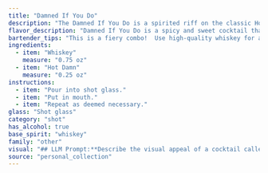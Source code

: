 ```yaml
---
title: "Damned If You Do"
description: "The Damned If You Do is a spirited riff on the classic Hot Damn, a high-octane, candy-flavored cocktail popular in the 1980s.  This fiery concoction belongs to the shooter family, known for their quick, potent delivery and often audacious flavor combinations. "
flavor_description: "Damned If You Do is a spicy and sweet cocktail that packs a punch. The whiskey provides a bold and smoky base, while the Hot Damn adds a vibrant cinnamon and chili pepper heat. This combination creates a complex flavor profile that is both warming and invigorating, with a lingering sweetness and spice that lingers on the palate. "
bartender_tips: "This is a fiery combo!  Use high-quality whiskey for a smoother burn.  Chill the Hot Damn beforehand for a refreshing contrast.  Shake hard with ice to dilute slightly and create a frothy top.  Rim the glass with chili powder or cinnamon sugar for a spicy kick.  Garnish with a lime wedge for a bright touch.  "
ingredients:
  - item: "Whiskey"
    measure: "0.75 oz"
  - item: "Hot Damn"
    measure: "0.25 oz"
instructions:
  - item: "Pour into shot glass."
  - item: "Put in mouth."
  - item: "Repeat as deemed necessary."
glass: "Shot glass"
category: "shot"
has_alcohol: true
base_spirit: "whiskey"
family: "other"
visual: "## LLM Prompt:**Describe the visual appeal of a cocktail called Damned if you do.****The cocktail is made with:*** **Whiskey:** Use a descriptor that evokes the color and clarity of the whiskey used (e.g., amber, golden, smoky, deep brown).* **Hot Damn:** This is a cinnamon schnapps liqueur. Describe its vibrant color and how it contrasts with the whiskey.  **Consider these aspects in your description:*** **Color:**  What is the overall color of the cocktail? Is it layered, or do the colors blend seamlessly?* **Texture:** Is the cocktail clear or cloudy? Are there any visible elements like ice or spices?* **Presentation:**  Imagine the cocktail is served in a classic rocks glass.  What does the glass look like? How is the drink garnished?**Example:**The 'Damned if you do' is a visual delight, presenting a captivating blend of amber whiskey and fiery red Hot Damn schnapps. The whiskey, deep and smoky, forms the base, while the schnapps swirls through it in a vibrant, spicy contrast. Served in a frosted rocks glass with a cinnamon stick garnish, the cocktail evokes a warm and inviting atmosphere, promising a fiery kick with each sip. "
source: "personal_collection"
---
```


